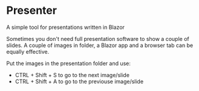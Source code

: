 # Presenter
A simple tool for presentations written in Blazor

Sometimes you don't need full presentation software to show a couple of slides.
A couple of images in folder, a Blazor app and a browser tab can be equally effective.

Put the images in the presentation folder and use:
* CTRL + Shift + S to go to the next image/slide
* CTRL + Shift + A to go to the previouse image/slide